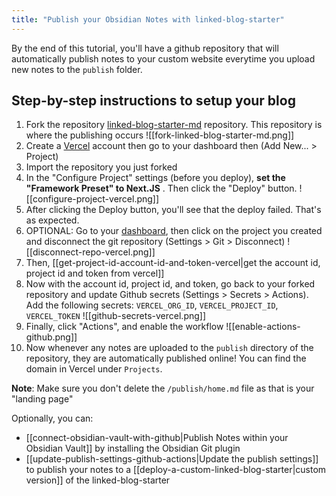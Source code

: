 ```yaml
---
title: "Publish your Obsidian Notes with linked-blog-starter"
---
```

By the end of this tutorial, you'll have a github repository that will automatically publish notes to your custom website everytime you upload new notes to the `publish` folder.

## Step-by-step instructions to setup your blog

1. Fork the repository [linked-blog-starter-md](https://github.com/matthewwong525/linked-blog-starter-md) repository. This repository is where the publishing occurs
![[fork-linked-blog-starter-md.png]]
2. Create a [Vercel](https://vercel.com/dashboard) account then go to your dashboard then (Add New... > Project)
3. Import the repository you just forked
4. In the "Configure Project" settings (before you deploy), **set the "Framework Preset" to Next.JS** . Then click the "Deploy" button.
![[configure-project-vercel.png]]
5. After clicking the Deploy button, you'll see that the deploy failed. That's as expected.
6. OPTIONAL: Go to your [dashboard](https://vercel.com/dashboard), then click on the project you created and disconnect the git repository (Settings > Git > Disconnect)
![[disconnect-repo-vercel.png]]
7. Then, [[get-project-id-account-id-and-token-vercel|get the account id, project id and token from vercel]]
8. Now with the account id, project id, and token, go back to your forked repository and update Github secrets (Settings > Secrets > Actions). Add the following secrets: `VERCEL_ORG_ID`, `VERCEL_PROJECT_ID`, `VERCEL_TOKEN`
![[github-secrets-vercel.png]]
9. Finally, click "Actions", and enable the workflow
![[enable-actions-github.png]]
10. Now whenever any notes are uploaded to the `publish` directory of the repository, they are automatically published online! You can find the domain in Vercel under `Projects`.

**Note**: Make sure you don't delete the `/publish/home.md` file as that is your "landing page"

Optionally, you can:
- [[connect-obsidian-vault-with-github|Publish Notes within your Obsidian Vault]] by installing the Obsidian Git plugin
- [[update-publish-settings-github-actions|Update the publish settings]] to publish your notes to a [[deploy-a-custom-linked-blog-starter|custom version]] of the linked-blog-starter 